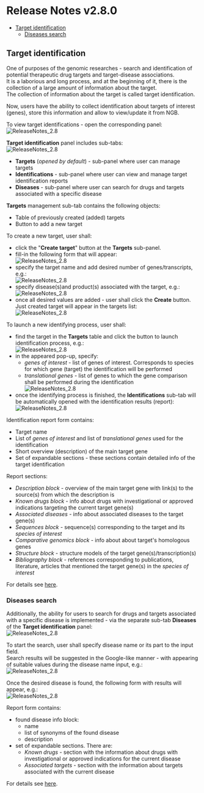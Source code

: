 # Release Notes v2.8.0

- [Target identification](#target-identification)
    - [Diseases search](#diseases-search)

## Target identification

One of purposes of the genomic researches - search and identification of potential therapeutic drug targets and target-disease associations.  
It is a laborious and long process, and at the beginning of it, there is the collection of a large amount of information about the target.  
The collection of information about the target is called target identification.

Now, users have the ability to collect identification about targets of interest (genes), store this information and allow to view/update it from NGB.

To view target identifications - open the corresponding panel:  
    ![ReleaseNotes_2.8](images/RN_Targets_01.png)

**Target identification** panel includes sub-tabs:  
    ![ReleaseNotes_2.8](images/RN_Targets_02.png)

- **Targets** (_opened by default_) - sub-panel where user can manage targets
- **Identifications** - sub-panel where user can view and manage target identification reports
- **Diseases** - sub-panel where user can search for drugs and targets associated with a specific disease

**Targets** management sub-tab contains the following objects:

- Table of previously created (added) targets
- Button to add a new target

To create a new target, user shall:

- click the "**Create target**" button at the **Targets** sub-panel.
- fill-in the following form that will appear:  
    ![ReleaseNotes_2.8](images/RN_Targets_03.png)
- specify the target name and add desired number of genes/transcripts, e.g.:  
    ![ReleaseNotes_2.8](images/RN_Targets_04.png)
- specify disease(s)and product(s) associated with the target, e.g.:  
    ![ReleaseNotes_2.8](images/RN_Targets_05.png)
- once all desired values are added - user shall click the **Create** button. Just created target will appear in the targets list:  
    ![ReleaseNotes_2.8](images/RN_Targets_06.png)

To launch a new identifying process, user shall:

- find the target in the **Targets** table and click the button to launch identification process, e.g.:  
    ![ReleaseNotes_2.8](images/RN_Targets_07.png)
- in the appeared pop-up, specify:
    - _genes of interest_ - list of genes of interest. Corresponds to species for which gene (target) the identification will be performed
    - _translational genes_ - list of genes to which the gene comparison shall be performed during the identification  
    ![ReleaseNotes_2.8](images/RN_Targets_08.png)
- once the identifying process is finished, the **Identifications** sub-tab will be automatically opened with the identification results (report):  
    ![ReleaseNotes_2.8](images/RN_Targets_09.png)

Identification report form contains:

- Target name
- List of _genes of interest_ and list of _translational genes_ used for the identification
- Short overview (description) of the main target gene
- Set of expandable sections - these sections contain detailed info of the target identification

Report sections:

- _Description block_ - overview of the main target gene with link(s) to the source(s) from which the description is
- _Known drugs block_ - info about drugs with investigational or approved indications targeting the current target gene(s)
- _Associated diseases_ - info about associated diseases to the target gene(s)
- _Sequences block_ - sequence(s) corresponding to the target and its _species of interest_
- _Comparative genomics block_ - info about about target's homologous genes
- _Structure block_ - structure models of the target gene(s)/transcription(s)
- _Bibliography block_ - references corresponding to publications, literature, articles that mentioned the target gene(s) in the _species of interest_

For details see [here](../../user-guide/target-identification.md).

### Diseases search

Additionally, the ability for users to search for drugs and targets associated with a specific disease is implemented - via the separate sub-tab **Diseases** of the **Target identification** panel:  
    ![ReleaseNotes_2.8](images/RN_Targets_10.png)

To start the search, user shall specify disease name or its part to the input field.  
Search results will be suggested in the Google-like manner - with appearing of suitable values during the disease name input, e.g.:  
    ![ReleaseNotes_2.8](images/RN_Targets_11.png)

Once the desired disease is found, the following form with results will appear, e.g.:  
    ![ReleaseNotes_2.8](images/RN_Targets_12.png)

Report form contains:

- found disease info block:
    - name
    - list of synonyms of the found disease
    - description
- set of expandable sections. There are:
    - _Known drugs_ - section with the information about drugs with investigational or approved indications for the current disease
    - _Associated targets_ - section with the information about targets associated with the current disease

For details see [here](../../user-guide/target-identification.md#diseases-search).
